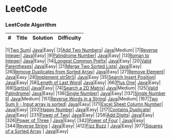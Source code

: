 LeetCode
========

### LeetCode Algorithm


| # | Title | Solution | Difficulty |
|---| ----- | -------- | ---------- |


|1|[Two Sum](https://leetcode.com/problems/two-sum/)| [Java](./algorithms/0001%20-%20Two%20Sum.java)|Easy|
|2|[Add Two Numbers](https://leetcode.com/problems/add-two-numbers/)| [Java](./algorithms/0002%20-%20Add%20Two%20Numbers.java)|Medium|
|7|[Reverse Integer](https://leetcode.com/problems/reverse-integer/)| [Java](.algorithms/0007%20-%20Reverse%20Integer.java)|Easy|
|9|[Palindrome Number](https://leetcode.com/problems/palindrome-number/)| [Java](./algorithms/0009%20-%20Palindrome%20Number.java)|Easy|
|13|[Roman to Integer](https://leetcode.com/problems/roman-to-integer/)| [Java](.algorithms/0013%20-%20Roman%20to%20Integer.java)|Easy|
|14|[Longest Common Prefix](https://leetcode.com/problems/longest-common-prefix/)| [Java](./algorithms/0014%20-%20Longest%20Common%20Prefix.java)|Easy|
|20|[Valid Parentheses](https://leetcode.com/problems/valid-parentheses/)| [Java](./algorithms/0020%20-%20Valid%20Parantheses.java)|Easy|
|21|[Merge Two Sorted Lists](https://leetcode.com/problems/merge-two-sorted-lists/)| [Java](./algorithms/0021%20-%20Merge%20Two%20Sorted%20Lists.java)|Easy|
|26|[Remove Duplicates from Sorted Array](https://leetcode.com/problems/remove-duplicates-from-sorted-array/)| [Java](./algorithms/0026%20-%20Remove%20Duplicates%20from%20Sorted%20Array.java)|Easy|
|27|[Remove Element](https://leetcode.com/problems/remove-element/)| [Java](./algorithms/0027%20-%20Remove%20Element.java)|Easy
|28|[Implement strStr()](https://leetcode.com/problems/implement-strstr/)| [Java](./algorithms/0028%20-%20Implement%20strStr().java)|Easy
|35|[Search Insert Position](https://leetcode.com/problems/search-insert-position/)| [Java](./algorithms/0035%20-%20Search%20Insert%20Position.java)|Easy|
|58|[Length of Last Word](https://leetcode.com/problems/length-of-last-word/)| [Java](./algorithms/0058%20-%20Length%20of%20Last%20Word.java)|Easy|
|66|[Plus One](https://leetcode.com/problems/plus-one/)| [Java](./algorithms/0066%20-%20Plus%20One.java)|Easy|
|69|[Sqrt(x)](https://leetcode.com/problems/sqrtx/)| [Java](./algorithms/0069%20-%20Sqrt(x).java)|Easy|
|74|[Search a 2D Matrix](https://leetcode.com/problems/search-a-2d-matrix/)| [Java](./algorithms/0074%20-%20Search%20a%202D%20Matrix.java)|Medium|
|125|[Valid Palindrome](https://leetcode.com/problems/valid-palindrome/)| [Java](./algorithms/0125%20-%20Valid%20Palindrome.java)|Easy|
|136|[Single Number](https://leetcode.com/problems/single-number/)| [Java](./algorithms/0136%20-%20Single%20Number.java)|Easy|
|137|[Single Number II](https://leetcode.com/problems/single-number-ii/)| [Java](./algorithms/0137%20-%20Single%20Number%20II.java)|Medium|
|151|[Reverse Words in a String](https://leetcode.com/problems/reverse-words-in-a-string/)| [Java](./algorithms/0151%20-%20Reverse%20Words%20in%20a%20String.java)|Medium|
|167|[Two Sum II - Input array is sorted](https://leetcode.com/problems/two-sum-ii-input-array-is-sorted/)| [Java](./algorithms/0167%20-%20Two%20Sum%20II.java)|Easy|
|171|[Excel Sheet Column Number](https://leetcode.com/problems/excel-sheet-column-number/)| [Java](./algorithms/0171%20-%20Excel%20Sheet%20Column%20Number.java)|Easy|
|202|[Happy Number](https://leetcode.com/problems/happy-number/)| [Java](./algorithms/0202%20-%20Happy%20Number.java)|Easy|
|217|[Contains Duplicate](https://leetcode.com/problems/contains-duplicate/)| [Java](./algorithms/0217%20-%20Contains%20Duplicate.java)|Easy|
|231|[Power of Two](https://leetcode.com/problems/power-of-two/)| [Java](./algorithms/0231%20-%20Power%20of%20Two.java)|Easy|
|258|[Add Digits](https://leetcode.com/problems/add-digits/)| [Java](./algorithms/0258%20-%20Add%20Digits.java)|Easy|
|326|[Power of Three](https://leetcode.com/problems/power-of-three/) | [Java](./algorithms/0326%20-%20Power%20of%20Three.java)|Easy|
|342|[Power of Four](https://leetcode.com/problems/power-of-four/) | [Java](./algorithms/0342%20-%20Power%20of%20Four.java)|Easy|
|344|[Reverse String](https://leetcode.com/problems/reverse-string/) | [Java](./algorithms/0344%20-%20Reverse%20String.java)|Easy|
|412|[Fizz Buzz](https://leetcode.com/problems/fizz-buzz/) | [Java](./algorithms/0412%20-%20Fizz%20Buzz.java)|Easy|
|977|[Squares of a Sorted Array](https://leetcode.com/problems/squares-of-a-sorted-array/) | [Java](./algorithms/0977%20-%20Squares%20of%20a%20Sorted%20Array.java)|Easy|



